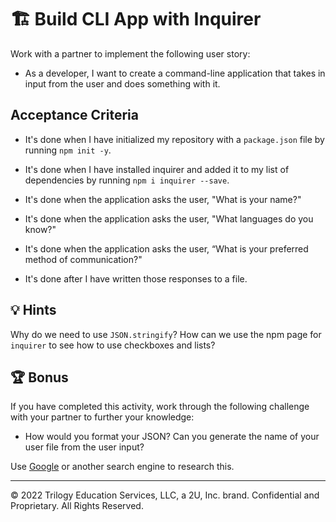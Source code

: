 # 🏗️ Build CLI App with Inquirer

Work with a partner to implement the following user story:

- As a developer, I want to create a command-line application that takes in input from the user and does something with it.

## Acceptance Criteria

- It's done when I have initialized my repository with a `package.json` file by running `npm init -y`.

- It's done when I have installed inquirer and added it to my list of dependencies by running `npm i inquirer --save`.

- It's done when the application asks the user, "What is your name?"
- It's done when the application asks the user, "What languages do you know?"

- It's done when the application asks the user, “What is your preferred method of communication?"

- It's done after I have written those responses to a file.

## 💡 Hints

Why do we need to use `JSON.stringify`? How can we use the npm page for `inquirer` to see how to use checkboxes and lists?

## 🏆 Bonus

If you have completed this activity, work through the following challenge with your partner to further your knowledge:

- How would you format your JSON? Can you generate the name of your user file from the user input?

Use [Google](https://www.google.com) or another search engine to research this.

---

© 2022 Trilogy Education Services, LLC, a 2U, Inc. brand. Confidential and Proprietary. All Rights Reserved.
